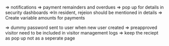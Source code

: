 => notifications
=> payment remainders and overdues
=> pop up for details in security dashboards
=>In resident, rejeion should be mentioned in details
=> Create variable amounts for payments





=> dummy password sent to user when new user created
=> preapproved visitor need to be included in visitor management logs
=> keep the reciept as pop up not as a seperate page

